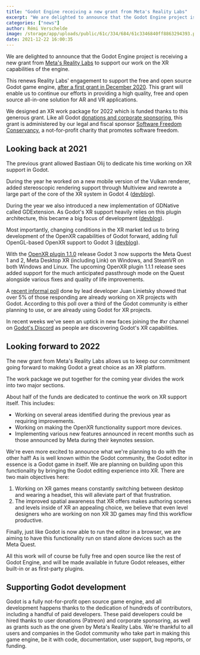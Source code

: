 ```yaml
---
title: "Godot Engine receiving a new grant from Meta's Reality Labs"
excerpt: "We are delighted to announce that the Godot Engine project is receiving a new grant from Meta's Reality Labs to support our work on the XR capabilities of the engine."
categories: ["news"]
author: Rémi Verschelde
image: /storage/app/uploads/public/61c/334/684/61c3346840ff8863294393.png
date: 2021-12-22 16:00:35
---
```


We are delighted to announce that the Godot Engine project is receiving a new grant from [Meta's Reality Labs](https://about.facebook.com/realitylabs/) to support our work on the XR capabilities of the engine.

This renews Reality Labs' engagement to support the free and open source Godot game engine, [after a first grant in December 2020](/article/godot-engine-receiving-support-funded-facebook-reality-labs). This grant will enable us to continue our efforts in providing a high quality, free and open source all-in-one solution for AR and VR applications.

We designed an XR work package for 2022 which is funded thanks to this generous grant. Like all Godot [donations and corporate sponsoring](https://godotengine.org/donate), this grant is administered by our legal and fiscal sponsor [Software Freedom Conservancy](https://sfconservancy.org/), a not-for-profit charity that promotes software freedom.

## Looking back at 2021

The previous grant allowed Bastiaan Olij to dedicate his time working on XR support in Godot.

During the year he worked on a new mobile version of the Vulkan renderer, added stereoscopic rendering support through Multiview and rewrote a large part of the core of the XR system in Godot 4 ([devblog](/article/godot-xr-progress-update-june-2021)).

During the year we also introduced a new implementation of GDNative called GDExtension. As Godot's XR support heavily relies on this plugin architecture, this became a big focus of development ([devblog](/article/introducing-gd-extensions)).

Most importantly, changing conditions in the XR market led us to bring development of the OpenXR capabilities of Godot forward, adding full OpenGL-based OpenXR support to Godot 3 ([devblog](/article/godot-openxr-support)).

With the [OpenXR plugin 1.1.0](https://github.com/GodotVR/godot_openxr/releases/tag/1.1.0) release Godot 3 now supports the Meta Quest 1 and 2, Meta Desktop XR (including Link) on Windows, and SteamVR on both Windows and Linux. The upcoming OpenXR plugin 1.1.1 release sees added support for the much anticipated passthrough mode on the Quest alongside various fixes and quality of life improvements.

A [recent informal poll](https://twitter.com/reduzio/status/1450967662620778501) done by lead developer Juan Linietsky showed that over 5% of those responding are already working on XR projects with Godot. According to this poll over a third of the Godot community is either planning to use, or are already using Godot for XR projects.

In recent weeks we've seen an uptick in new faces joining the #xr channel on [Godot's Discord](https://discord.gg/4JBkykG) as people are discovering Godot's XR capabilities.

## Looking forward to 2022

The new grant from Meta's Reality Labs allows us to keep our commitment going forward to making Godot a great choice as an XR platform.

The work package we put together for the coming year divides the work into two major sections.

About half of the funds are dedicated to continue the work on XR support itself. This includes:
- Working on several areas identified during the previous year as requiring improvements.
- Working on making the OpenXR functionality support more devices.
- Implementing various new features announced in recent months such as those announced by Meta during their keynotes session.

We're even more excited to announce what we're planning to do with the other half!
As is well known within the Godot community, the Godot editor in essence is a Godot game in itself. We are planning on building upon this functionality by bringing the Godot editing experience into XR. There are two main objectives here:
1) Working on XR games means constantly switching between desktop and wearing a headset, this will alleviate part of that frustration.
2) The improved spatial awareness that XR offers makes authoring scenes and levels inside of XR an appealing choice, we believe that even level designers who are working on non XR 3D games may find this workflow productive.

Finally, just like Godot is now able to run the editor in a browser, we are aiming to have this functionality run on stand alone devices such as the Meta Quest.

All this work will of course be fully free and open source like the rest of Godot Engine, and will be made available in future Godot releases, either built-in or as first-party plugins.

## Supporting Godot development

Godot is a fully not-for-profit open source game engine, and all development happens thanks to the dedication of hundreds of contributors, including a handful of paid developers.
These paid developers could be hired thanks to user donations (Patreon) and corporate sponsoring, as well as grants such as the one given by Meta's Reality Labs.
We're thankful to all users and companies in the Godot community who take part in making this game engine, be it with code, documentation, user support, bug reports, or funding.
